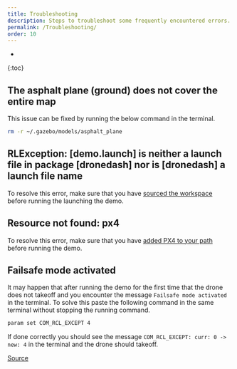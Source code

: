 ```yaml
---
title: Troubleshooting
description: Steps to troubleshoot some frequently encountered errors.
permalink: /Troubleshooting/
order: 10
---
```

* 
{:toc}

## The asphalt plane (ground) does not cover the entire map
This issue can be fixed by running the below command in the terminal.
```bash
rm -r ~/.gazebo/models/asphalt_plane
```

## RLException: [demo.launch] is neither a launch file in package [dronedash] nor is [dronedash] a launch file name
To resolve this error, make sure that you have [sourced the workspace](./ROS.md#sourcing-the-workspace) before running the launching the demo.

## Resource not found: px4
To resolve this error, make sure that you have [added PX4 to your path](./PX4.md#add-px4-to-your-path) before running the demo.

## Failsafe mode activated
It may happen that after running the demo for the first time that the drone does not takeoff and you encounter the message `Failsafe mode activated` in the terminal. To solve this paste the following command in the same terminal without stopping the running command.
```bash
param set COM_RCL_EXCEPT 4
```

If done correctly you should see the message `COM_RCL_EXCEPT: curr: 0 -> new: 4` in the terminal and the drone should takeoff.

[Source](https://discuss.px4.io/t/failsafe-mode-activating-constantly-after-the-vehicle-enters-the-offboard-mode/24460/3)
